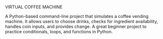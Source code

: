 VIRTUAL COFFEE MACHINE

A Python-based command-line project that simulates a coffee vending machine. It allows users to choose drinks, checks for ingredient availability, handles coin inputs, and provides change. A great beginner project to practice conditionals, loops, and functions in Python.

